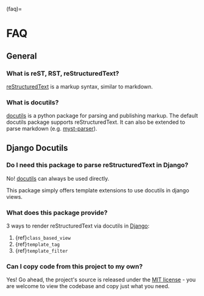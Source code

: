 (faq)=

# FAQ

## General

### What is reST, RST, reStructuredText?

[reStructuredText] is a markup syntax, similar to markdown.

### What is docutils?

[docutils] is a python package for parsing and publishing markup. The default docutils package
supports reStructuredText. It can also be extended to parse markdown
(e.g. [myst-parser]).

[myst-parser]: https://github.com/executablebooks/MyST-Parser

## Django Docutils

### Do I need this package to parse reStructuredText in Django?

No! [docutils] can always be used directly.

This package simply offers template extensions to use docutils in django views.

### What does this package provide?

3 ways to render reStructuredText via docutils in [Django]:

1. {ref}`class_based_view`
2. {ref}`template_tag`
2. {ref}`template_filter`

### Can I copy code from this project to my own?

Yes! Go ahead, the project's source is released under the [MIT license] - you are welcome to view the codebase and copy just
what you need.

[MIT license]: https://github.com/tony/django-docutils/blob/master/LICENSE
[docutils]: https://docutils.sourceforge.io/
[reStructuredText]: https://docutils.sourceforge.io/rst.html
[Django]: https://docs.djangoproject.com/
